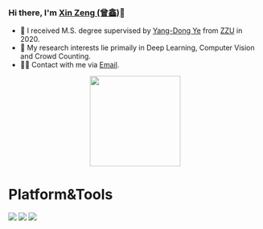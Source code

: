 
<!--
**Exely/Exely** is a ✨ _special_ ✨ repository because its `README.md` (this file) appears on your GitHub profile.

Here are some ideas to get you started:

- 🔭 I’m currently working on ...
- 🌱 I’m currently learning ...
- 👯 I’m looking to collaborate on ...
- 🤔 I’m looking for help with ...
- 💬 Ask me about ...
- 📫 How to reach me: ...
- 😄 Pronouns: ...
- ⚡ Fun fact: ...

-->

### Hi there, I'm [Xin Zeng (曾鑫)](https://github.com/zengxin1020)👋

- 🔭 I received M.S. degree supervised by [Yang-Dong Ye](http://www5.zzu.edu.cn/mlis/) from [ZZU](http://www.zzu.edu.cn/) in 2020.
- 🤔 My research interests lie primaily in Deep Learning, Computer Vision and Crowd Counting.
- 🤝🏻 Contact with me via [Email](work.xzeng@gmail.com).

<p align="center">
<a href="https://github.com/zengxin1020">
  <img height="180em" src="https://github-readme-stats-eight-theta.vercel.app/api?username=zengxin1020&show_icons=true&theme=vue&include_all_commits=true&count_private=true"/>
</a>
</p>

# Platform&Tools
[![](https://img.shields.io/badge/OS-Arch%20Linux-33aadd?style=flat-square&logo=arch-linux&logoColor=ffffff)](https://www.archlinux.org/)
[![](https://img.shields.io/badge/Honor-V30-f5010c?style=flat-square&logo=huawei&logoColor=ffffff)](https://www.apple.com/)
[![](https://img.shields.io/badge/-Python-007396?style=flat-square&logo=python&logoColor=ffffff)](https://reactjs.org/)
 

